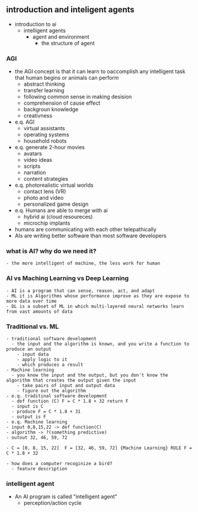 ## introduction and inteligent agents

- introduction to ai
  - intelligent agents
    - agent and environment
      - the structure of agent

### AGI
  - the AGI concept is that it can learn to oaccomplish any intelligent task that human begins or animals can perform
    - abstract thinking
    - transfer learning
    - following common sense in making desision
    - comprehension of cause effect
    - backgroun knowledge
    - creativness
  - e.q. AGI
    - virtual assistants
    - operating systems
    - household robots
  - e.q. generate 2-hour movies
    - avatars
    - video ideas
    - scripts
    - narration
    - content strategies
  - e.q. photorealistic virtual worlds
    - contact lens (VR)
    - photo and video
    - personalized game design
  - e.q. Humans are able to merge with ai
    - hybrid ai (cloud resoureces)
    - microchip implants
  - humans are communicating with each other telepathically
  - AIs are writing better software than most software developers

### what is AI? why do we need it?
    - the more intelligent of machine, the less work for human

### AI vs Maching Learning vs Deep Learning
    - AI is a program that can sense, reason, act, and adapt
    - ML it is Algorithms whose performance improve as they are expose to more data over time
    - DL is a subset of ML in which multi-layered neural networks learn from vast amounts of data

### Traditional vs. ML
    - traditional software development
      - the input and the algorithm is known, and you write a function to produce an output
        - input data
        - apply logic to it
        - which produces a result 
    - Machine learning
      - you know the input and the output, but you don't know the algorithm that creates the output given the input
        - take pairs of input and output data
        - figure out the algorithm
    - e.q. traditinal software development
      - def function (C) F = C * 1.8 + 32 return F
      - input is C
      - produce F = C * 1.8 + 31 
      - output is F
    - e.q. Machine learning
    - input 0,8,15,22 -> def function(C)
    - algorithm -> ?(something predictive)
    - outout 32, 46, 59, 72 

    - C = [0, 8, 15, 22]  F = [32, 46, 59, 72] {Machine Learning} RULE F = C * 1.8 + 32
    
    - how does a computer recoginize a bird?
      - feature description

### intelligent agent
  - An AI program is called "intelligent agent"
    - perception/action cycle